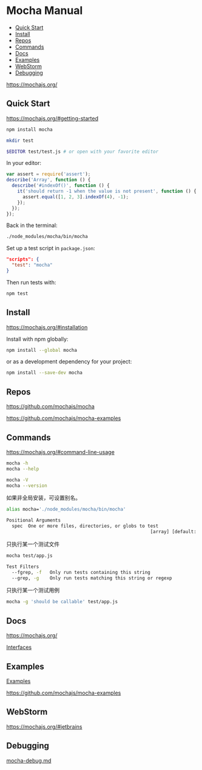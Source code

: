 <!-- omit in toc -->
# Mocha Manual

- [Quick Start](#quick-start)
- [Install](#install)
- [Repos](#repos)
- [Commands](#commands)
- [Docs](#docs)
- [Examples](#examples)
- [WebStorm](#webstorm)
- [Debugging](#debugging)

<https://mochajs.org/>

## Quick Start

<https://mochajs.org/#getting-started>

```bash
npm install mocha

mkdir test

$EDITOR test/test.js # or open with your favorite editor
```

In your editor:

```js
var assert = require('assert');
describe('Array', function () {
  describe('#indexOf()', function () {
    it('should return -1 when the value is not present', function () {
      assert.equal([1, 2, 3].indexOf(4), -1);
    });
  });
});
```

Back in the terminal:

```bash
./node_modules/mocha/bin/mocha
```

Set up a test script in `package.json`:

```json
"scripts": {
  "test": "mocha"
}
```

Then run tests with:

```bash
npm test
```

## Install

<https://mochajs.org/#installation>

Install with npm globally:

```bash
npm install --global mocha
```

or as a development dependency for your project:

```bash
npm install --save-dev mocha
```

## Repos

<https://github.com/mochajs/mocha>

<https://github.com/mochajs/mocha-examples>

## Commands

<https://mochajs.org/#command-line-usage>

```bash
mocha -h
mocha --help
```

```bash
mocha -V
mocha --version
```

如果非全局安装，可设置别名。

```bash
alias mocha='./node_modules/mocha/bin/mocha'
```

```bash
Positional Arguments
  spec  One or more files, directories, or globs to test
                                                     [array] [default: ["test"]]
```

只执行某一个测试文件

```bash
mocha test/app.js
```

```bash
Test Filters
  --fgrep, -f   Only run tests containing this string                   [string]
  --grep, -g    Only run tests matching this string or regexp           [string]
```

只执行某一个测试用例

```bash
mocha -g 'should be callable' test/app.js
```

## Docs

<https://mochajs.org/>

[Interfaces](https://mochajs.org/#interfaces)

## Examples

[Examples](https://mochajs.org/#examples)

<https://github.com/mochajs/mocha-examples>

## WebStorm

<https://mochajs.org/#jetbrains>

<!-- #mocha-debug -->
## Debugging

[mocha-debug.md](mocha-debug.md)

